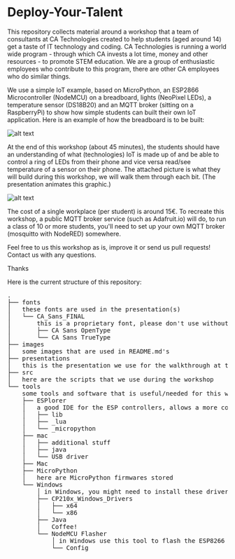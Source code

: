 # Deploy-Your-Talent

This repository collects material around a workshop that a team of consultants at CA Technologies created to help students (aged around 14) get a taste of IT technology and coding. CA Technologies is running a world wide program - through which CA invests a lot time, money and other resources - to promote STEM education. We are a group of enthusiastic employees who contribute to this program, there are other CA employees who do similar things.

We use a simple IoT example, based on MicroPython, an ESP2866 Microcontroller (NodeMCU) on a breadboard, lights (NeoPixel LEDs), a temperature sensor (DS18B20) and an MQTT broker (sitting on a RaspberryPi) to show how simple students can built their own IoT application.
Here is an example of how the breadboard is to be built:

![alt text](https://github.com/Crayfish68/IoT-Workshop-for-Students-DYT-CA-Technologies/blob/master/Images/Breadboard.png)

At the end of this workshop (about 45 minutes), the students should have an understanding of what (technologies) IoT is made up of and be able to control a ring of LEDs from their phone and vice versa read/see temperature of a sensor on their phone.  The attached picture is what they will build during this workshop, we will walk them through each bit. (The presentation animates this graphic.)

![alt text](https://github.com/Crayfish68/IoT-Workshop-for-Students-DYT-CA-Technologies/blob/master/Images/IoT%20Workshop%20Overview.png)


The cost of a single workplace (per student) is around 15€. To recreate this workshop, a public MQTT broker service (such as Adafruit.io) will do, to run a class of 10 or more students, you'll need to set up your own MQTT broker (mosquitto with NodeRED) somewhere.

Feel free to us this workshop as is, improve it or send us pull requests! Contact us with any questions.

Thanks

Here is the current structure of this repository:

<pre>
.
├── fonts
│   these fonts are used in the presentation(s)
│   └── CA_Sans_FINAL
│       this is a proprietary font, please don't use without permission
│       ├── CA Sans OpenType
│       └── CA Sans TrueType
├── images
│   some images that are used in README.md's
├── presentations
│   this is the presentation we use for the walkthrough at the workshop
├── src
│   here are the scripts that we use during the workshop
└── tools
    some tools and software that is useful/needed for this workshop
    ├── ESPlorer
    │   a good IDE for the ESP controllers, allows a more comfortable way of coding
    │   ├── lib
    │   ├── _lua
    │   └── _micropython
    ├── mac
    │   ├── additional stuff
    │   ├── java
    │   └── USB driver
    ├── Mac
    ├── MicroPython
    │   here are MicroPython firmwares stored
    └── Windows
        │ in Windows, you might need to install these drivers for the boards to be recognised
        ├── CP210x_Windows_Drivers
        │   ├── x64
        │   └── x86
        ├── Java
        │   Coffee!
        └── NodeMCU Flasher
            │ in Windows use this tool to flash the ESP8266 boards
            └── Config

</pre>
